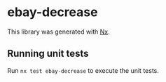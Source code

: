 # ebay-decrease

This library was generated with [Nx](https://nx.dev).

## Running unit tests

Run `nx test ebay-decrease` to execute the unit tests.
